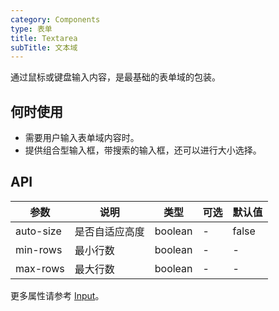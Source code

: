 ```yaml
---
category: Components
type: 表单
title: Textarea  
subTitle: 文本域
---
```


通过鼠标或键盘输入内容，是最基础的表单域的包装。

## 何时使用
- 需要用户输入表单域内容时。
- 提供组合型输入框，带搜索的输入框，还可以进行大小选择。



## API 
| 参数      | 说明           | 类型    | 可选 | 默认值 |
| --------- | -------------- | ------- | ---- | ------ |
| auto-size | 是否自适应高度 | boolean | -    | false  |
| min-rows  | 最小行数       | boolean | -    | -  |
| max-rows  | 最大行数       | boolean | -    | -  |

更多属性请参考 [Input](/components/input/#API)。
